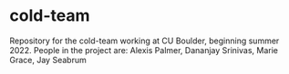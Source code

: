 # cold-team

Repository for the cold-team working at CU Boulder, beginning summer 2022.
People in the project are:
Alexis Palmer,
Dananjay Srinivas,
Marie Grace,
Jay Seabrum
